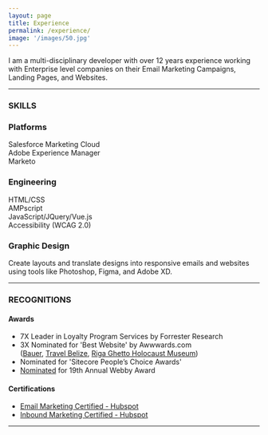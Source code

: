 ```yaml
---
layout: page
title: Experience
permalink: /experience/
image: '/images/50.jpg'
---
```


I am a multi-disciplinary developer with over 12 years experience working with Enterprise level companies on their Email Marketing Campaigns, Landing Pages, and Websites.

***

### SKILLS
<div class="col col-4 col-d-6 col-t-12 text-center">
  <div>
    <h3>Platforms</h3>
    <p>
      Salesforce Marketing Cloud<br>
      Adobe Experience Manager<br>
      Marketo
    </p>
  </div>
</div>
<div class="col col-4 col-d-6 col-t-12 text-center">
  <div>
    <h3>Engineering</h3>
    <p>
      HTML/CSS<br>
      AMPscript<br>
      JavaScript/JQuery/Vue.js<br>
      Accessibility (WCAG 2.0)
    </p>
  </div>
</div>
<div class="col col-4 col-d-6 col-t-12 text-center">
  <div>
    <h3>Graphic Design</h3>
    <p>Create layouts and translate designs into responsive emails and
      websites using tools like Photoshop, Figma, and Adobe XD.
    </p>
  </div>
</div>

***

### RECOGNITIONS

#### Awards
* 7X Leader in Loyalty Program Services by Forrester&nbsp;Research
* 3X Nominated for 'Best Website'​ by Awwwards.com<br>
(<a href="https://www.awwwards.com/sites/bauer-hockey-1" target="_blank">Bauer</a>, <a href="https://www.awwwards.com/sites/travel-belize" target="_blank">Travel Belize</a>, <a href="https://www.awwwards.com/sites/riga-ghetto-holocaust-museum" target="_blank">Riga Ghetto Holocaust Museum</a>)
* Nominated for 'Sitecore People&rsquo;s Choice Awards'
* <a href="https://winners.webbyawards.com/2015/websites-and-mobile-sites/general-websites-and-mobile-sites/cultural-institutions/159773/riga-ghetto-museum-site-redesign" target="_blank">Nominated</a> for 19th Annual Webby Award

#### Certifications

* <a href="https://hubspot-academy.s3.amazonaws.com/prod/tracks/user-certificates/4f5d47dbdc9c4b299281a53a1ef4d24d-1609555127824.png" target="_blank">Email Marketing Certified - Hubspot</a><br>
* <a href="https://hubspot-academy.s3.amazonaws.com/prod/tracks/user-certificates/6efac58fa4454c0fba4573bea2c62595-1609883784923.png" target="_blank">Inbound Marketing Certified - Hubspot</a>

***